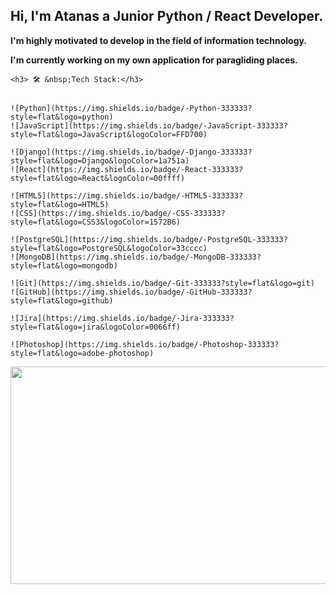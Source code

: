 <h2>Hi, I'm Atanas a Junior Python / React Developer.</h2>
<p><strong>I'm highly motivated to develop in the field of information technology.</strong></p>
<p><strong>I'm currently working on my own application for paragliding places.</strong></p>

    <h3> 🛠 &nbsp;Tech Stack:</h3>
      
                  
    ![Python](https://img.shields.io/badge/-Python-333333?style=flat&logo=python)
    ![JavaScript](https://img.shields.io/badge/-JavaScript-333333?style=flat&logo=JavaScript&logoColor=FFD700)
            
    ![Django](https://img.shields.io/badge/-Django-333333?style=flat&logo=Django&logoColor=1a751a)
    ![React](https://img.shields.io/badge/-React-333333?style=flat&logo=React&logoColor=00ffff)
            
    ![HTML5](https://img.shields.io/badge/-HTML5-333333?style=flat&logo=HTML5)
    ![CSS](https://img.shields.io/badge/-CSS-333333?style=flat&logo=CSS3&logoColor=1572B6)
            
    ![PostgreSQL](https://img.shields.io/badge/-PostgreSQL-333333?style=flat&logo=PostgreSQL&logoColor=33cccc)
    ![MongoDB](https://img.shields.io/badge/-MongoDB-333333?style=flat&logo=mongodb)
            
    ![Git](https://img.shields.io/badge/-Git-333333?style=flat&logo=git)
    ![GitHub](https://img.shields.io/badge/-GitHub-333333?style=flat&logo=github)
            
    ![Jira](https://img.shields.io/badge/-Jira-333333?style=flat&logo=jira&logoColor=0066ff)
            
    ![Photoshop](https://img.shields.io/badge/-Photoshop-333333?style=flat&logo=adobe-photoshop)
  
  
<img src="https://cdn.dribbble.com/users/2789762/screenshots/8630894/media/583b209224b027954cb6e8b9901cb731.gif" width="594px" height="348px"/>
